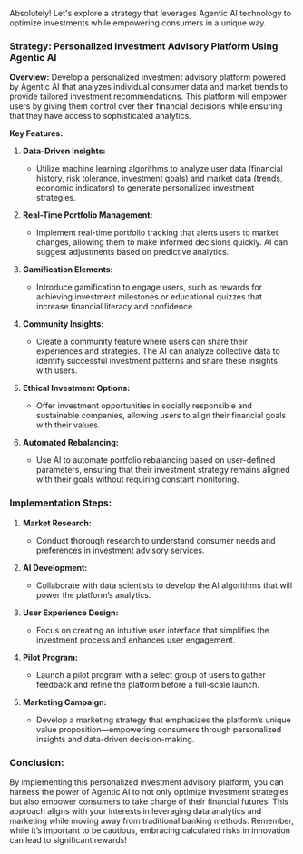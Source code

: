 Absolutely! Let's explore a strategy that leverages Agentic AI technology to optimize investments while empowering consumers in a unique way.

### Strategy: Personalized Investment Advisory Platform Using Agentic AI

**Overview:**
Develop a personalized investment advisory platform powered by Agentic AI that analyzes individual consumer data and market trends to provide tailored investment recommendations. This platform will empower users by giving them control over their financial decisions while ensuring that they have access to sophisticated analytics.

**Key Features:**

1. **Data-Driven Insights:**
   - Utilize machine learning algorithms to analyze user data (financial history, risk tolerance, investment goals) and market data (trends, economic indicators) to generate personalized investment strategies.

2. **Real-Time Portfolio Management:**
   - Implement real-time portfolio tracking that alerts users to market changes, allowing them to make informed decisions quickly. AI can suggest adjustments based on predictive analytics.

3. **Gamification Elements:**
   - Introduce gamification to engage users, such as rewards for achieving investment milestones or educational quizzes that increase financial literacy and confidence.

4. **Community Insights:**
   - Create a community feature where users can share their experiences and strategies. The AI can analyze collective data to identify successful investment patterns and share these insights with users.

5. **Ethical Investment Options:**
   - Offer investment opportunities in socially responsible and sustainable companies, allowing users to align their financial goals with their values.

6. **Automated Rebalancing:**
   - Use AI to automate portfolio rebalancing based on user-defined parameters, ensuring that their investment strategy remains aligned with their goals without requiring constant monitoring.

### Implementation Steps:

1. **Market Research:**
   - Conduct thorough research to understand consumer needs and preferences in investment advisory services.

2. **AI Development:**
   - Collaborate with data scientists to develop the AI algorithms that will power the platform’s analytics.

3. **User Experience Design:**
   - Focus on creating an intuitive user interface that simplifies the investment process and enhances user engagement.

4. **Pilot Program:**
   - Launch a pilot program with a select group of users to gather feedback and refine the platform before a full-scale launch.

5. **Marketing Campaign:**
   - Develop a marketing strategy that emphasizes the platform’s unique value proposition—empowering consumers through personalized insights and data-driven decision-making.

### Conclusion:

By implementing this personalized investment advisory platform, you can harness the power of Agentic AI to not only optimize investment strategies but also empower consumers to take charge of their financial futures. This approach aligns with your interests in leveraging data analytics and marketing while moving away from traditional banking methods. Remember, while it’s important to be cautious, embracing calculated risks in innovation can lead to significant rewards!